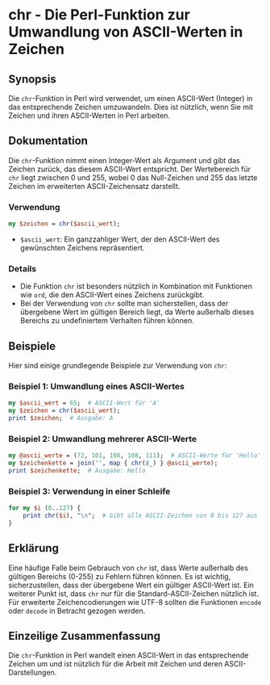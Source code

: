 <!--
Meta Description: # chr - Die Perl-Funktion zur Umwandlung von ASCII-Werten in Zeichen ## Synopsis Die `chr`-Funktion in Perl wird verwendet, um einen ASCII-Wert (Integ...
Meta Keywords: ascii, chr, zeichen, wert, die
-->

# chr - Die Perl-Funktion zur Umwandlung von ASCII-Werten in Zeichen

## Synopsis
Die `chr`-Funktion in Perl wird verwendet, um einen ASCII-Wert (Integer) in das entsprechende Zeichen umzuwandeln. Dies ist nützlich, wenn Sie mit Zeichen und ihren ASCII-Werten in Perl arbeiten.

## Dokumentation
Die `chr`-Funktion nimmt einen Integer-Wert als Argument und gibt das Zeichen zurück, das diesem ASCII-Wert entspricht. Der Wertebereich für `chr` liegt zwischen 0 und 255, wobei 0 das Null-Zeichen und 255 das letzte Zeichen im erweiterten ASCII-Zeichensatz darstellt. 

### Verwendung
```perl
my $zeichen = chr($ascii_wert);
```
- `$ascii_wert`: Ein ganzzahliger Wert, der den ASCII-Wert des gewünschten Zeichens repräsentiert.

### Details
- Die Funktion `chr` ist besonders nützlich in Kombination mit Funktionen wie `ord`, die den ASCII-Wert eines Zeichens zurückgibt.
- Bei der Verwendung von `chr` sollte man sicherstellen, dass der übergebene Wert im gültigen Bereich liegt, da Werte außerhalb dieses Bereichs zu undefiniertem Verhalten führen können.

## Beispiele
Hier sind einige grundlegende Beispiele zur Verwendung von `chr`:

### Beispiel 1: Umwandlung eines ASCII-Wertes
```perl
my $ascii_wert = 65;  # ASCII-Wert für 'A'
my $zeichen = chr($ascii_wert);
print $zeichen;  # Ausgabe: A
```

### Beispiel 2: Umwandlung mehrerer ASCII-Werte
```perl
my @ascii_werte = (72, 101, 108, 108, 111);  # ASCII-Werte für 'Hello'
my $zeichenkette = join('', map { chr($_) } @ascii_werte);
print $zeichenkette;  # Ausgabe: Hello
```

### Beispiel 3: Verwendung in einer Schleife
```perl
for my $i (0..127) {
    print chr($i), "\n";  # Gibt alle ASCII-Zeichen von 0 bis 127 aus
}
```

## Erklärung
Eine häufige Falle beim Gebrauch von `chr` ist, dass Werte außerhalb des gültigen Bereichs (0-255) zu Fehlern führen können. Es ist wichtig, sicherzustellen, dass der übergebene Wert ein gültiger ASCII-Wert ist. Ein weiterer Punkt ist, dass `chr` nur für die Standard-ASCII-Zeichen nützlich ist. Für erweiterte Zeichencodierungen wie UTF-8 sollten die Funktionen `encode` oder `decode` in Betracht gezogen werden.

## Einzeilige Zusammenfassung
Die `chr`-Funktion in Perl wandelt einen ASCII-Wert in das entsprechende Zeichen um und ist nützlich für die Arbeit mit Zeichen und deren ASCII-Darstellungen.